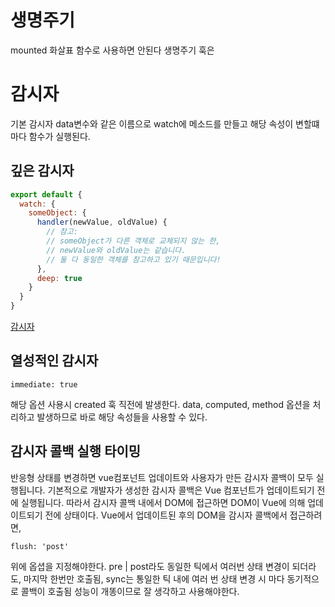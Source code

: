 # 생명주기
mounted
화살표 함수로 사용하면 안된다 생명주기 훅은
# 감시자
기본 감시자
data변수와 같은 이름으로 watch에 메소드를 만들고 해당 속성이 변할떄 마다 함수가 실행된다.

## 깊은 감시자
```js
export default {
  watch: {
    someObject: {
      handler(newValue, oldValue) {
        // 참고:
        // someObject가 다른 객체로 교체되지 않는 한,
        // newValue와 oldValue는 같습니다.
        // 둘 다 동일한 객체를 참고하고 있기 때문입니다!
      },
      deep: true
    }
  }
}
```

[감시자](https://ko.vuejs.org/guide/essentials/watchers.html)

## 열성적인 감시자
```
immediate: true
```
해당 옵션 사용시 created 훅 직전에 발생한다. data, computed, method 옵션을 처리하고 발생하므로 바로 해당 속성들을 사용할 수 있다.


## 감시자 콜백 실행 타이밍
반응형 상태를 변경하면 vue컴포넌트 업데이트와 사용자가 만든 감시자 콜백이 모두 실행됩니다.
기본적으로 개발자가 생성한 감시자 콜백은 Vue 컴포넌트가 업데이트되기 전에 실행됩니다. 따라서 감시자 콜백 내에서 DOM에 접근하면 DOM이 Vue에 의해 업데이트되기 전에 상태이다.
Vue에서 업데이트된 후의 DOM을 감시자 콜백에서 접근하려면, 

```
flush: 'post'
```
위에 옵셥을 지정해야한다. pre | post라도 동일한 틱에서 여러번 상태 변경이 되더라도, 마지막 한번만 호출됨, sync는 통일한 틱 내에 여러 번 상태 변경 시 마다 동기적으로 콜백이 호출됨 성능이 개똥이므로 잘 생각하고 사용해야한다.